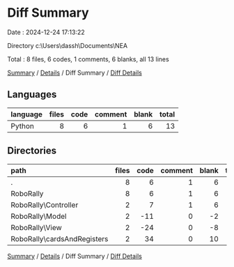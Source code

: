 # Diff Summary

Date : 2024-12-24 17:13:22

Directory c:\\Users\\dassh\\Documents\\NEA

Total : 8 files,  6 codes, 1 comments, 6 blanks, all 13 lines

[Summary](results.md) / [Details](details.md) / Diff Summary / [Diff Details](diff-details.md)

## Languages
| language | files | code | comment | blank | total |
| :--- | ---: | ---: | ---: | ---: | ---: |
| Python | 8 | 6 | 1 | 6 | 13 |

## Directories
| path | files | code | comment | blank | total |
| :--- | ---: | ---: | ---: | ---: | ---: |
| . | 8 | 6 | 1 | 6 | 13 |
| RoboRally | 8 | 6 | 1 | 6 | 13 |
| RoboRally\\Controller | 2 | 7 | 1 | 6 | 14 |
| RoboRally\\Model | 2 | -11 | 0 | -2 | -13 |
| RoboRally\\View | 2 | -24 | 0 | -8 | -32 |
| RoboRally\\cardsAndRegisters | 2 | 34 | 0 | 10 | 44 |

[Summary](results.md) / [Details](details.md) / Diff Summary / [Diff Details](diff-details.md)